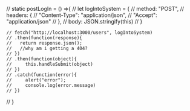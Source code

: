 //   static postLogIn = () =>{
    // let logIntoSystem =  {
    //     method: "POST",
    //     headers: {
    //       "Content-Type": "application/json",
    //       "Accept": "application/json"
    //     },
    //     body: JSON.stringify(this)
    //   }

    // fetch("http://localhost:3000/users", logIntoSystem)
    // .then(function(response){
    //   return response.json();
    //   //why am i getting a 404?
    // })
    // .then(function(object){
    //     this.handleSubmit(object)
    // })
    // .catch(function(error){
    //     alert("error");
    //     console.log(error.message)
    // })
//   }